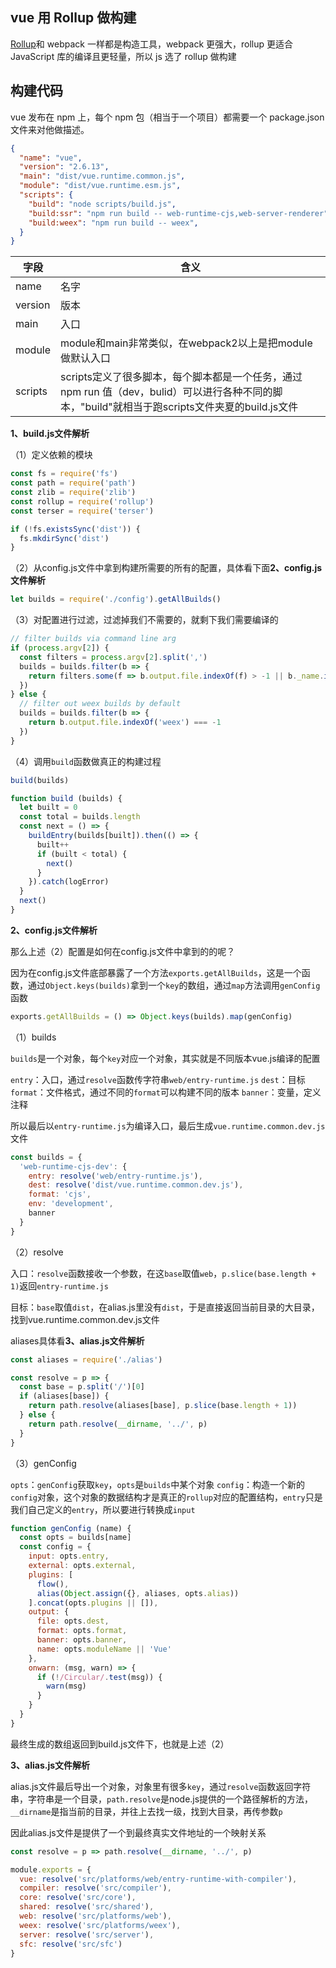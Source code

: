 

## vue 用 Rollup 做构建

[Rollup](https://github.com/rollup/rollup)和 webpack 一样都是构造工具，webpack 更强大，rollup 更适合 JavaScript 库的编译且更轻量，所以 js 选了 rollup 做构建

## 构建代码

vue 发布在 npm 上，每个 npm 包（相当于一个项目）都需要一个 package.json 文件来对他做描述。

```json
{
  "name": "vue",
  "version": "2.6.13",
  "main": "dist/vue.runtime.common.js",
  "module": "dist/vue.runtime.esm.js",
  "scripts": {
    "build": "node scripts/build.js",
    "build:ssr": "npm run build -- web-runtime-cjs,web-server-renderer",
    "build:weex": "npm run build -- weex",
  }
}
```

| 字段    | 含义                                                                                                                                            |
| ------- | ----------------------------------------------------------------------------------------------------------------------------------------------- |
| name    | 名字                                                                                                                                            |
| version | 版本                                                                                                                                            |
| main    | 入口                                                                                                                                            |
| module  | module和main非常类似，在webpack2以上是把module做默认入口                                                                                        |
| scripts | scripts定义了很多脚本，每个脚本都是一个任务，通过npm run 值（dev，bulid）可以进行各种不同的脚本，"build"就相当于跑scripts文件夹夏的build.js文件 |

**1、build.js文件解析**

（1）定义依赖的模块

```javascript
const fs = require('fs')
const path = require('path')
const zlib = require('zlib')
const rollup = require('rollup')
const terser = require('terser')

if (!fs.existsSync('dist')) {
  fs.mkdirSync('dist')
}
```

（2）从config.js文件中拿到构建所需要的所有的配置，具体看下面**2、config.js文件解析**

```javascript
let builds = require('./config').getAllBuilds()
```

（3）对配置进行过滤，过滤掉我们不需要的，就剩下我们需要编译的

```javascript
// filter builds via command line arg
if (process.argv[2]) {
  const filters = process.argv[2].split(',')
  builds = builds.filter(b => {
    return filters.some(f => b.output.file.indexOf(f) > -1 || b._name.indexOf(f) > -1)
  })
} else {
  // filter out weex builds by default
  builds = builds.filter(b => {
    return b.output.file.indexOf('weex') === -1
  })
}
```

（4）调用`build`函数做真正的构建过程

```javascript
build(builds)

function build (builds) {
  let built = 0
  const total = builds.length
  const next = () => {
    buildEntry(builds[built]).then(() => {
      built++
      if (built < total) {
        next()
      }
    }).catch(logError)
  }
  next()
}
```

**2、config.js文件解析**

那么上述（2）配置是如何在config.js文件中拿到的的呢？

因为在config.js文件底部暴露了一个方法```exports.getAllBuilds```，这是一个函数，通过```Object.keys(builds)```拿到一个```key```的数组，通过```map```方法调用```genConfig```函数

```javascript
exports.getAllBuilds = () => Object.keys(builds).map(genConfig)
```

（1）builds

`builds`是一个对象，每个`key`对应一个对象，其实就是不同版本vue.js编译的配置

`entry`：入口，通过`resolve`函数传字符串`web/entry-runtime.js`
`dest`：目标
`format`：文件格式，通过不同的```format```可以构建不同的版本
`banner`：变量，定义注释

所以最后以```entry-runtime.js```为编译入口，最后生成```vue.runtime.common.dev.js```文件

```javascript
const builds = {
  'web-runtime-cjs-dev': {
    entry: resolve('web/entry-runtime.js'),
    dest: resolve('dist/vue.runtime.common.dev.js'),
    format: 'cjs',
    env: 'development',
    banner
  }
}
```


（2）resolve

入口：```resolve```函数接收一个参数，在这```base```取值```web```，```p.slice(base.length + 1)```返回```entry-runtime.js```

目标：```base```取值```dist```，在alias.js里没有```dist```，于是直接返回当前目录的大目录，找到vue.runtime.common.dev.js文件

aliases具体看**3、alias.js文件解析**

```javascript
const aliases = require('./alias')

const resolve = p => {
  const base = p.split('/')[0]
  if (aliases[base]) {
    return path.resolve(aliases[base], p.slice(base.length + 1))
  } else {
    return path.resolve(__dirname, '../', p)
  }
}
```

（3）genConfig

```opts```：```genConfig```获取```key```，```opts```是```builds```中某个对象
```config```：构造一个新的```config```对象，这个对象的数据结构才是真正的```rollup```对应的配置结构，```entry```只是我们自己定义的```entry```，所以要进行转换成```input```

```javascript
function genConfig (name) {
  const opts = builds[name]
  const config = {
    input: opts.entry,
    external: opts.external,
    plugins: [
      flow(),
      alias(Object.assign({}, aliases, opts.alias))
    ].concat(opts.plugins || []),
    output: {
      file: opts.dest,
      format: opts.format,
      banner: opts.banner,
      name: opts.moduleName || 'Vue'
    },
    onwarn: (msg, warn) => {
      if (!/Circular/.test(msg)) {
        warn(msg)
      }
    }
  }
}
```

最终生成的数组返回到build.js文件下，也就是上述（2）

**3、alias.js文件解析**

alias.js文件最后导出一个对象，对象里有很多```key```，通过```resolve```函数返回字符串，字符串是一个目录，```path.resolve```是node.js提供的一个路径解析的方法，```__dirname```是指当前的目录，并往上去找一级，找到大目录，再传参数```p```

因此alias.js文件是提供了一个到最终真实文件地址的一个映射关系

```javascript
const resolve = p => path.resolve(__dirname, '../', p)

module.exports = {
  vue: resolve('src/platforms/web/entry-runtime-with-compiler'),
  compiler: resolve('src/compiler'),
  core: resolve('src/core'),
  shared: resolve('src/shared'),
  web: resolve('src/platforms/web'),
  weex: resolve('src/platforms/weex'),
  server: resolve('src/server'),
  sfc: resolve('src/sfc')
}
```
